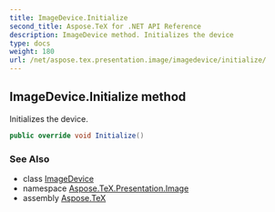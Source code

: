 ```yaml
---
title: ImageDevice.Initialize
second_title: Aspose.TeX for .NET API Reference
description: ImageDevice method. Initializes the device
type: docs
weight: 180
url: /net/aspose.tex.presentation.image/imagedevice/initialize/
---
```

## ImageDevice.Initialize method

Initializes the device.

```csharp
public override void Initialize()
```

### See Also

* class [ImageDevice](../)
* namespace [Aspose.TeX.Presentation.Image](../../imagedevice/)
* assembly [Aspose.TeX](../../../)


